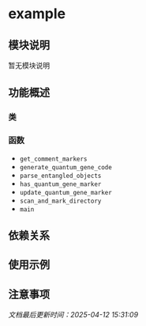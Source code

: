 # example

## 模块说明
暂无模块说明

## 功能概述

### 类


### 函数

- `get_comment_markers`
- `generate_quantum_gene_code`
- `parse_entangled_objects`
- `has_quantum_gene_marker`
- `update_quantum_gene_marker`
- `scan_and_mark_directory`
- `main`

## 依赖关系

## 使用示例

## 注意事项

*文档最后更新时间：2025-04-12 15:31:09*